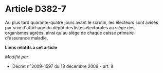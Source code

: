 # Article D382-7

Au plus tard quarante-quatre jours avant le scrutin, les électeurs sont avisés par voie d'affichage du dépôt des listes
électorales au siège des organismes agréés, ainsi qu'au siège de chaque caisse primaire d'assurance maladie.

**Liens relatifs à cet article**

_Modifié par_:

  - Décret n°2009-1597 du 18 décembre 2009 - art. 8
